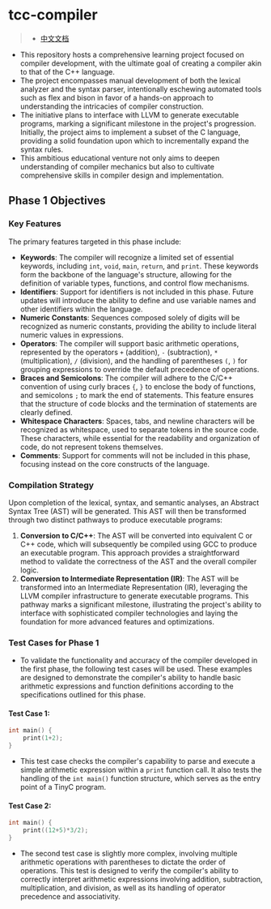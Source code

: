 # tcc-compiler
> - [中文文档](README.cn.md)
- This repository hosts a comprehensive learning project focused on compiler development, with the ultimate goal of creating a compiler akin to that of the C++ language. 
- The project encompasses manual development of both the lexical analyzer and the syntax parser, intentionally eschewing automated tools such as flex and bison in favor of a hands-on approach to understanding the intricacies of compiler construction. 
- The initiative plans to interface with LLVM to generate executable programs, marking a significant milestone in the project's progression. Initially, the project aims to implement a subset of the C language, providing a solid foundation upon which to incrementally expand the syntax rules. 
- This ambitious educational venture not only aims to deepen understanding of compiler mechanics but also to cultivate comprehensive skills in compiler design and implementation.

## Phase 1 Objectives

### Key Features

The primary features targeted in this phase include:

- **Keywords**: The compiler will recognize a limited set of essential keywords, including `int`, `void`, `main`, `return`, and `print`. These keywords form the backbone of the language's structure, allowing for the definition of variable types, functions, and control flow mechanisms.
- **Identifiers**: Support for identifiers is not included in this phase. Future updates will introduce the ability to define and use variable names and other identifiers within the language.
- **Numeric Constants**: Sequences composed solely of digits will be recognized as numeric constants, providing the ability to include literal numeric values in expressions.
- **Operators**: The compiler will support basic arithmetic operations, represented by the operators `+` (addition), `-` (subtraction), `*` (multiplication), `/` (division), and the handling of parentheses `(`, `)` for grouping expressions to override the default precedence of operations.
- **Braces and Semicolons**: The compiler will adhere to the C/C++ convention of using curly braces `{`, `}` to enclose the body of functions, and semicolons `;` to mark the end of statements. This feature ensures that the structure of code blocks and the termination of statements are clearly defined.
- **Whitespace Characters**: Spaces, tabs, and newline characters will be recognized as whitespace, used to separate tokens in the source code. These characters, while essential for the readability and organization of code, do not represent tokens themselves.
- **Comments**: Support for comments will not be included in this phase, focusing instead on the core constructs of the language.

### Compilation Strategy

Upon completion of the lexical, syntax, and semantic analyses, an Abstract Syntax Tree (AST) will be generated. This AST will then be transformed through two distinct pathways to produce executable programs:

1. **Conversion to C/C++**: The AST will be converted into equivalent C or C++ code, which will subsequently be compiled using GCC to produce an executable program. This approach provides a straightforward method to validate the correctness of the AST and the overall compiler logic.
2. **Conversion to Intermediate Representation (IR)**: The AST will be transformed into an Intermediate Representation (IR), leveraging the LLVM compiler infrastructure to generate executable programs. This pathway marks a significant milestone, illustrating the project's ability to interface with sophisticated compiler technologies and laying the foundation for more advanced features and optimizations.

### Test Cases for Phase 1

- To validate the functionality and accuracy of the compiler developed in the first phase, the following test cases will be used. These examples are designed to demonstrate the compiler's ability to handle basic arithmetic expressions and function definitions according to the specifications outlined for this phase.

#### Test Case 1:

```cpp
int main() {
    print(1+2);
}
```

- This test case checks the compiler's capability to parse and execute a simple arithmetic expression within a `print` function call. It also tests the handling of the `int main()` function structure, which serves as the entry point of a TinyC program.

#### Test Case 2:

```cpp
int main() {
    print((12+5)*3/2);
}
```

- The second test case is slightly more complex, involving multiple arithmetic operations with parentheses to dictate the order of operations. This test is designed to verify the compiler's ability to correctly interpret arithmetic expressions involving addition, subtraction, multiplication, and division, as well as its handling of operator precedence and associativity.



